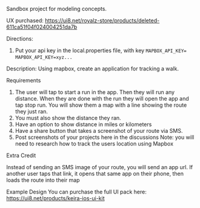 Sandbox project for modeling concepts.


UX purchased: https://ui8.net/royalz-store/products/deleted-611ca51f04f024004251da7b

Directions: 
1) Put your api key in the local.properties file, with key `MAPBOX_API_KEY=`
    `MAPBOX_API_KEY=xyz...`

Description: 
Using mapbox, create an application for tracking a walk.


Requirements

1. The user will tap to start a run in the app. Then they will run any distance. When they are done 
    with the run they will open the app and tap stop run.  You will show them a map with a line 
    showing the route they just ran.
2. You must also show the distance they ran.
3. Have an option to show distance in miles or kilometers
4. Have a share button that takes a screenshot of your route via SMS.
5. Post screenshots of your projects here in the discussions
Note: you will need to research how to track the users location using Mapbox

Extra Credit

Instead of sending an SMS image of your route, you will send an app url. If another user taps that
    link, it opens that same app on their phone, then loads the route into their map


Example Design
You can purchase the full UI pack here: https://ui8.net/products/keira-ios-ui-kit


